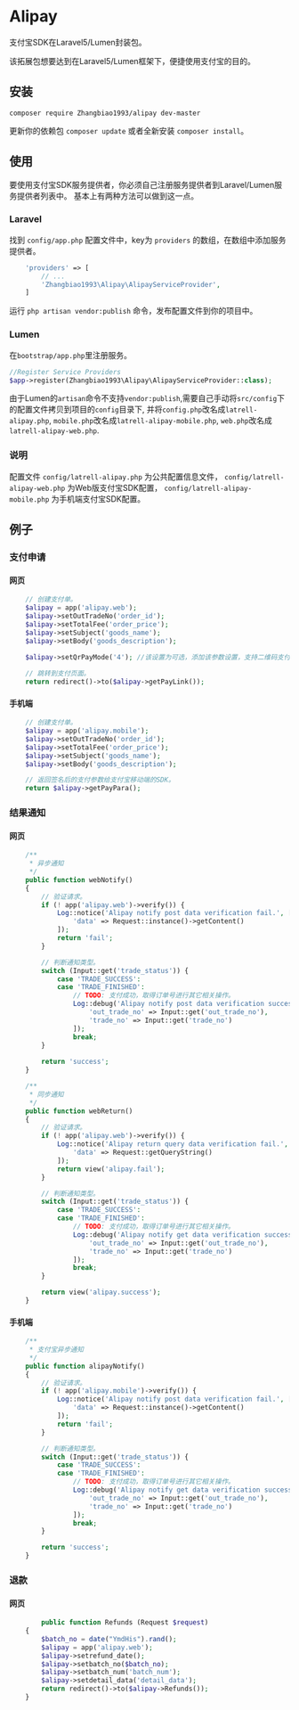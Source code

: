 Alipay
======

支付宝SDK在Laravel5/Lumen封装包。

该拓展包想要达到在Laravel5/Lumen框架下，便捷使用支付宝的目的。

## 安装

```
composer require Zhangbiao1993/alipay dev-master
```

更新你的依赖包 ```composer update``` 或者全新安装 ```composer install```。


## 使用

要使用支付宝SDK服务提供者，你必须自己注册服务提供者到Laravel/Lumen服务提供者列表中。
基本上有两种方法可以做到这一点。

### Laravel
找到 `config/app.php` 配置文件中，key为 `providers` 的数组，在数组中添加服务提供者。

```php
    'providers' => [
        // ...
        'Zhangbiao1993\Alipay\AlipayServiceProvider',
    ]
```

运行 `php artisan vendor:publish` 命令，发布配置文件到你的项目中。

### Lumen
在`bootstrap/app.php`里注册服务。

```php
//Register Service Providers
$app->register(Zhangbiao1993\Alipay\AlipayServiceProvider::class);
```

由于Lumen的`artisan`命令不支持`vendor:publish`,需要自己手动将`src/config`下的配置文件拷贝到项目的`config`目录下,
并将`config.php`改名成`latrell-alipay.php`,
`mobile.php`改名成`latrell-alipay-mobile.php`,
`web.php`改名成`latrell-alipay-web.php`.

### 说明
配置文件 `config/latrell-alipay.php` 为公共配置信息文件， `config/latrell-alipay-web.php` 为Web版支付宝SDK配置， `config/latrell-alipay-mobile.php` 为手机端支付宝SDK配置。

## 例子

### 支付申请

#### 网页

```php
	// 创建支付单。
	$alipay = app('alipay.web');
	$alipay->setOutTradeNo('order_id');
	$alipay->setTotalFee('order_price');
	$alipay->setSubject('goods_name');
	$alipay->setBody('goods_description');
	
	$alipay->setQrPayMode('4'); //该设置为可选，添加该参数设置，支持二维码支付。

	// 跳转到支付页面。
	return redirect()->to($alipay->getPayLink());
```

#### 手机端

```php
	// 创建支付单。
	$alipay = app('alipay.mobile');
	$alipay->setOutTradeNo('order_id');
	$alipay->setTotalFee('order_price');
	$alipay->setSubject('goods_name');
	$alipay->setBody('goods_description');

	// 返回签名后的支付参数给支付宝移动端的SDK。
	return $alipay->getPayPara();
```

### 结果通知

#### 网页

```php
	/**
	 * 异步通知
	 */
	public function webNotify()
	{
		// 验证请求。
		if (! app('alipay.web')->verify()) {
			Log::notice('Alipay notify post data verification fail.', [
				'data' => Request::instance()->getContent()
			]);
			return 'fail';
		}

		// 判断通知类型。
		switch (Input::get('trade_status')) {
			case 'TRADE_SUCCESS':
			case 'TRADE_FINISHED':
				// TODO: 支付成功，取得订单号进行其它相关操作。
				Log::debug('Alipay notify post data verification success.', [
					'out_trade_no' => Input::get('out_trade_no'),
					'trade_no' => Input::get('trade_no')
				]);
				break;
		}
	
		return 'success';
	}

	/**
	 * 同步通知
	 */
	public function webReturn()
	{
		// 验证请求。
		if (! app('alipay.web')->verify()) {
			Log::notice('Alipay return query data verification fail.', [
				'data' => Request::getQueryString()
			]);
			return view('alipay.fail');
		}

		// 判断通知类型。
		switch (Input::get('trade_status')) {
			case 'TRADE_SUCCESS':
			case 'TRADE_FINISHED':
				// TODO: 支付成功，取得订单号进行其它相关操作。
				Log::debug('Alipay notify get data verification success.', [
					'out_trade_no' => Input::get('out_trade_no'),
					'trade_no' => Input::get('trade_no')
				]);
				break;
		}

		return view('alipay.success');
	}
```


#### 手机端

```php
	/**
	 * 支付宝异步通知
	 */
	public function alipayNotify()
	{
		// 验证请求。
		if (! app('alipay.mobile')->verify()) {
			Log::notice('Alipay notify post data verification fail.', [
				'data' => Request::instance()->getContent()
			]);
			return 'fail';
		}

		// 判断通知类型。
		switch (Input::get('trade_status')) {
			case 'TRADE_SUCCESS':
			case 'TRADE_FINISHED':
				// TODO: 支付成功，取得订单号进行其它相关操作。
				Log::debug('Alipay notify get data verification success.', [
					'out_trade_no' => Input::get('out_trade_no'),
					'trade_no' => Input::get('trade_no')
				]);
				break;
		}

		return 'success';
	}
```
### 退款

#### 网页
```php
	    public function Refunds (Request $request)
    {
        $batch_no = date("YmdHis").rand();
        $alipay = app('alipay.web');
        $alipay->setrefund_date();
        $alipay->setbatch_no($batch_no);
        $alipay->setbatch_num('batch_num');
        $alipay->setdetail_data('detail_data');
        return redirect()->to($alipay->Refunds());
    }
```
